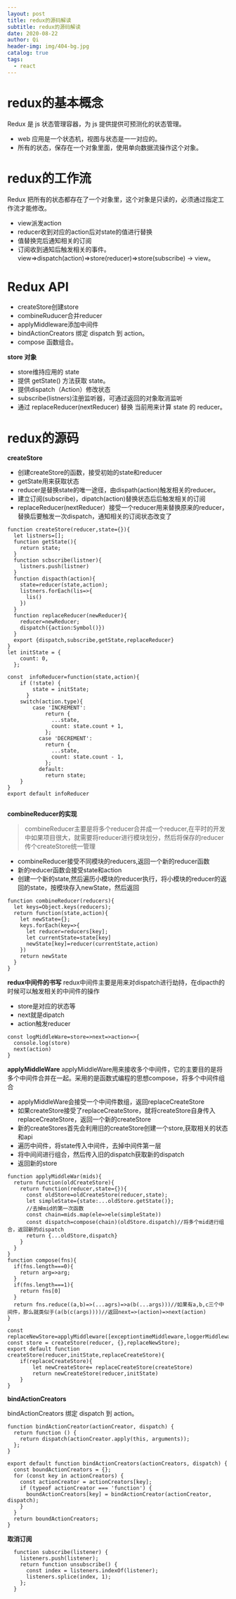 ```yaml
---
layout: post
title: redux的源码解读
subtitle: redux的源码解读
date: 2020-08-22
author: Qi
header-img: img/404-bg.jpg
catalog: true
tags:
  - react
---
```


# redux的基本概念
Redux 是 js 状态管理容器，为 js 提供提供可预测化的状态管理。
- web 应用是一个状态机，视图与状态是一一对应的。
- 所有的状态，保存在一个对象里面，使用单向数据流操作这个对象。
# redux的工作流
Redux 把所有的状态都存在了一个对象里，这个对象是只读的，必须通过指定工作流才能修改。
- view派发action
- reducer收到对应的action后对state的值进行替换
- 值替换完后通知相关的订阅
- 订阅收到通知后触发相关的事件。
view=>dispatch(action)=>store(reducer)=>store(subscribe) -> view。

# Redux API
- createStore创建store
- combineRuducer合并reducer
- applyMiddleware添加中间件
- bindActionCreators 绑定 dispatch 到 action。
- compose 函数组合。

**store 对象**
- store维持应用的 state
- 提供 getState() 方法获取 state。
- 提供dispatch（Action）修改状态
- subscribe(listners)注册监听器，可通过返回的对象取消监听
- 通过 replaceReducer(nextReducer) 替换 当前用来计算 state 的 reducer。

# redux的源码
**createStore**
- 创建createStore的函数，接受初始的state和reducer
- getState用来获取状态
- reducer是替换state的唯一途径，由dispath(action)触发相关的reducer。
- 建立订阅(subscribe)，dipatch(action)替换状态后后触发相关的订阅
- replaceReducer(nextReducer）接受一个reducer用来替换原来的reducer，替换后要触发一次dispatch，通知相关的订阅状态改变了

```
function createStore(reducer,state={}){
  let listners=[];
  function getState(){
    return state;
  }
  function scbscribe(listner){
    listners.push(listner)
  }
  function dispacth(action){
    state=reducer(state,action);
    listners.forEach(lis=>{
      lis()
    })
  }
  function replaceReducer(newReducer){
    reducer=newReducer;
    dispatch({action:Symbol()})
  }
  export {dispatch,subscribe,getState,replaceReducer}
}
let initState = {
    count: 0,
  };

const  infoReducer=function(state,action){
    if (!state) {
        state = initState;
      }
    switch(action.type){
        case 'INCREMENT':
            return {
              ...state,
              count: state.count + 1,
            };
          case 'DECREMENT':
            return {
              ...state,
              count: state.count - 1,
            };
          default:
            return state;
    }
}
export default infoReducer
    
```

**combineReducer的实现**

> combineReducer主要是将多个reducer合并成一个reducer,在平时的开发中如果项目很大，就需要将reducer进行模块划分，然后将保存的reducer传个createStore统一管理
- combineReducer接受不同模块的reducers,返回一个新的reducer函数
- 新的reducer函数会接受state和action
- 创建一个新的state,然后遍历小模块的reducer执行，将小模块的reducer的返回的state，按模块存入newState，然后返回
```
function combineReducer(reducers){
  let keys=Object.keys(reducers);
  return function(state,action){
    let newState={};
    keys.forEach(key=>{
      let reducer=reducers[key];
      let currentState=state[key]
      newState[key]=reducer(currentState,action)
    })
    return newState
  }
}

```

**redux中间件的书写**
redux中间件主要是用来对dispatch进行劫持，在dipacth的时候可以触发相关的中间件的操作
- store是对应的状态等
- next就是dipatch
- action触发reducer
```
const logMiddleWare=store=>next=>action=>{
  console.log(store)
  next(action)
}

```

**applyMiddleWare**
applyMiddleWare用来接收多个中间件，它的主要目的是将多个中间件合并在一起。采用的是函数式编程的思想compose，将多个中间件组合
- applyMiddleWare会接受一个中间件数组，返回replaceCreateStore
- 如果createStore接受了replaceCreateStore，就将createStore自身传入replaceCreateStore，返回一个新的createStore
- 新的createStores首先会利用旧的createStore创建一个store,获取相关的状态和api
- 遍历中间件，将state传入中间件，去掉中间件第一层
- 将中间间进行组合，然后传入旧的dispatch获取新的dispatch
- 返回新的store

```
function applyMiddleWar(mids){
  return function(oldCreateStore){
    return function(reducer,state={}){
      const oldStore=oldCreateStore(reducer,state);
      let simpleState={state:...oldStore.getState()};
      //去掉mid的第一次函数
      const chain=mids.map(ele=>ele(simpleState))
      const dispatch=compose(chain)(oldStore.dispatch)//将多个mid进行组合，返回新的dispatch
      return {...oldStore,dispatch}
    }
  }
}
function compose(fns){
  if(fns.length===0){
    return arg=>arg;
  }
  if(fns.length===1){
    return fns[0]
  }
  return fns.reduce((a,b)=>(...agrs)=>a(b(...args)))//如果有a,b,c三个中间件，那么就类似于(a(b(c(args))))//返回next=>(action)=>next(action)
}

const replaceNewStore=applyMiddleware([exceptiontimeMiddleware,loggerMiddleware,timeMiddleware])
const store = createStore(reducer, {},replaceNewStore);
export default function createStore(reducer,initState,replaceCreateStore){
    if(replaceCreateStore){
        let newCreateStore= replaceCreateStore(createStore)
        return newCreateStore(reducer,initState)
    }
}
```


**bindActionCreators**

bindActionCreators 绑定 dispatch 到 action。

```
function bindActionCreator(actionCreator, dispatch) {
  return function () {
    return dispatch(actionCreator.apply(this, arguments));
  };
}

export default function bindActionCreators(actionCreators, dispatch) {
  const boundActionCreators = {};
  for (const key in actionCreators) {
    const actionCreator = actionCreators[key];
    if (typeof actionCreator === 'function') {
      boundActionCreators[key] = bindActionCreator(actionCreator, dispatch);
    }
  }
  return boundActionCreators;
}

```
**取消订阅**

```
  function subscribe(listener) {
    listeners.push(listener);
    return function unsubscribe() {
      const index = listeners.indexOf(listener);
      listeners.splice(index, 1);
    };
  }
```